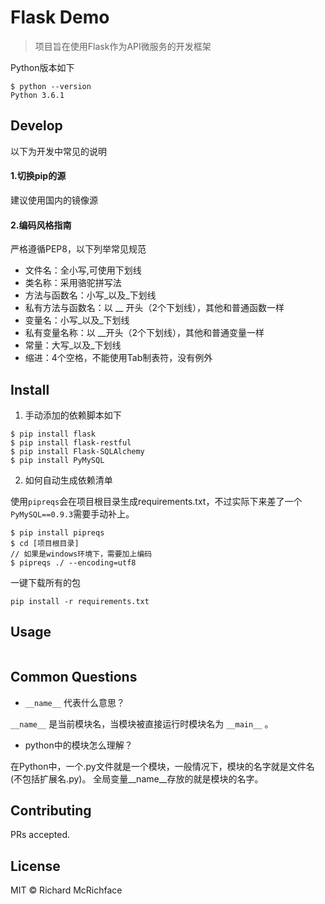 # Flask Demo

> 项目旨在使用Flask作为API微服务的开发框架

Python版本如下
```
$ python --version
Python 3.6.1
```


## Develop

以下为开发中常见的说明

#### 1.切换pip的源
建议使用国内的镜像源


#### 2.编码风格指南
严格遵循PEP8，以下列举常见规范
- 文件名：全小写,可使用下划线
- 类名称：采用骆驼拼写法
- 方法与函数名：小写_以及_下划线
- 私有方法与函数名：以 __ 开头（2个下划线），其他和普通函数一样
- 变量名：小写_以及_下划线
- 私有变量名称：以 __开头（2个下划线），其他和普通变量一样
- 常量：大写_以及_下划线
- 缩进：4个空格，不能使用Tab制表符，没有例外

## Install

1. 手动添加的依赖脚本如下
```
$ pip install flask
$ pip install flask-restful
$ pip install Flask-SQLAlchemy
$ pip install PyMySQL
```

2. 如何自动生成依赖清单

使用```pipreqs```会在项目根目录生成requirements.txt，不过实际下来差了一个```PyMySQL==0.9.3```需要手动补上。
```
$ pip install pipreqs
$ cd [项目根目录]
// 如果是windows环境下，需要加上编码
$ pipreqs ./ --encoding=utf8
```

一键下载所有的包
```
pip install -r requirements.txt
```

## Usage

```
```

## Common Questions
- ```__name__``` 代表什么意思？

```__name__``` 是当前模块名，当模块被直接运行时模块名为 ```__main__``` 。

- python中的模块怎么理解？

在Python中，一个.py文件就是一个模块，一般情况下，模块的名字就是文件名(不包括扩展名.py)。
全局变量__name__存放的就是模块的名字。


## Contributing

PRs accepted.

## License

MIT © Richard McRichface


